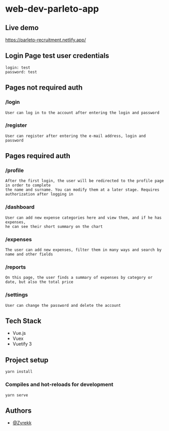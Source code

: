 # web-dev-parleto-app

## Live demo

https://parleto-recruitment.netlify.app/

## Login Page test user credentials
```
login: test
password: test
```
## Pages not required auth

### /login 
```
User can log in to the account after entering the login and password
```
### /register
```
User can register after entering the e-mail address, login and password
```
## Pages required auth
### /profile
```
After the first login, the user will be redirected to the profile page in order to complete
the name and surname. You can modify them at a later stage. Requires authorization after logging in
```
### /dashboard
```
User can add new expense categories here and view them, and if he has expenses, 
he can see their short summary on the chart
```
### /expenses
```
The user can add new expenses, filter them in many ways and search by name and other fields
```
### /reports
```
On this page, the user finds a summary of expenses by category or date, but also the total price
```
### /settings
```
User can change the password and delete the account
```
## Tech Stack

- Vue.js
- Vuex
- Vuetify 3

## Project setup
```
yarn install
```

### Compiles and hot-reloads for development
```
yarn serve
```

## Authors

- [@Zyrekk](https://github.com/Zyrekk)

